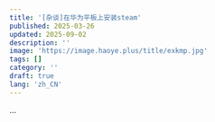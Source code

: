 ```yaml
---
title: '[杂谈]在华为平板上安装steam'
published: 2025-03-26
updated: 2025-09-02
description: ''
image: 'https://image.haoye.plus/title/exkmp.jpg'
tags: []
category: ''
draft: true 
lang: 'zh_CN'
---
```


...